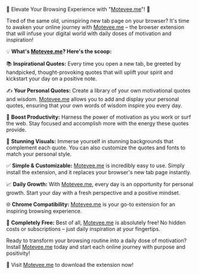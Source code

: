 🌟 Elevate Your Browsing Experience with "[Motevee.me](https://motevee.me/)"! 🌟

Tired of the same old, uninspiring new tab page on your browser? It's time to awaken your online journey with [Motevee.me](https://motevee.me/) – the browser extension that will infuse your digital world with daily doses of motivation and inspiration!

💡 **What's [Motevee.me](https://motevee.me/)? Here's the scoop:**

📚 **Inspirational Quotes:** Every time you open a new tab, be greeted by handpicked, thought-provoking quotes that will uplift your spirit and kickstart your day on a positive note.

✍️ **Your Personal Quotes:** Create a library of your own motivational quotes and wisdom. [Motevee.me](https://motevee.me/) allows you to add and display your personal quotes, ensuring that your own words of wisdom inspire you every day.

🚀 **Boost Productivity:** Harness the power of motivation as you work or surf the web. Stay focused and accomplish more with the energy these quotes provide.

🌅 **Stunning Visuals:** Immerse yourself in stunning backgrounds that complement each quote. You can also customize the quotes and fonts to match your personal style.

✅ **Simple & Customizable:** [Motevee.me](https://motevee.me/) is incredibly easy to use. Simply install the extension, and it replaces your browser's new tab page instantly.

📈 **Daily Growth:** With [Motevee.me](https://motevee.me/), every day is an opportunity for personal growth. Start your day with a fresh perspective and a positive mindset.

🌐 **Chrome Compatibility:** [Motevee.me](https://motevee.me/) is your go-to extension for an inspiring browsing experience.

🎁 **Completely Free:** Best of all, [Motevee.me](https://motevee.me/) is absolutely free! No hidden costs or subscriptions – just daily inspiration at your fingertips.

Ready to transform your browsing routine into a daily dose of motivation? Install [Motevee.me](https://motevee.me/) today and start each online journey with purpose and positivity!

🔗 Visit [Motevee.me](https://motevee.me/) to download the extension now!
